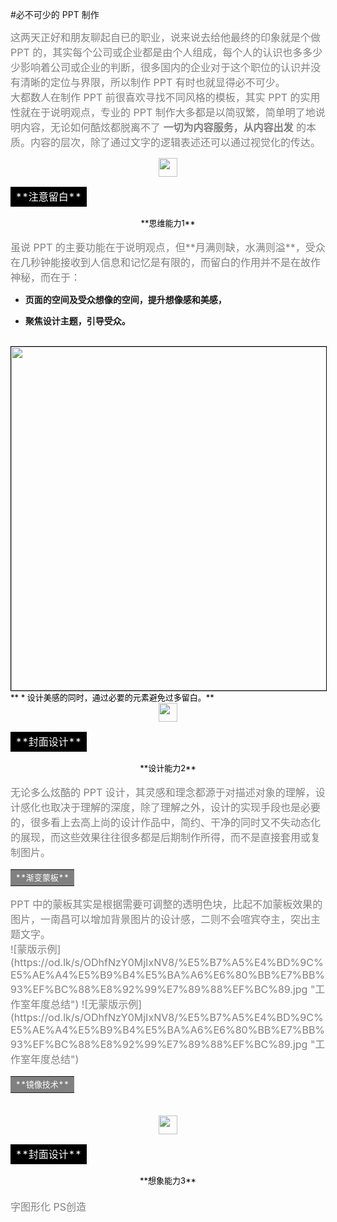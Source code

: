 #必不可少的 PPT 制作

<font color=gray size=3>这两天正好和朋友聊起自已的职业，说来说去给他最终的印象就是个做 PPT 的，其实每个公司或企业都是由个人组成，每个人的认识也多多少少影响着公司或企业的判断，很多国内的企业对于这个职位的认识并没有清晰的定位与界限，所以制作 PPT 有时也就显得必不可少。</font>
<br />
<font color=gray size=3>大都数人在制作 PPT 前很喜欢寻找不同风格的模板，其实 PPT 的实用性就在于说明观点，专业的 PPT 制作大多都是以简驭繁，简单明了地说明内容，无论如何酷炫都脱离不了 **一切为内容服务，从内容出发** 的本质。内容的层次，除了通过文字的逻辑表述还可以通过视觉化的传达。</font>
<br />
<center><img src='https://web.opendrive.com/api/v1/download/file.json/ODhfNzYyMTUxNF8?inline=1' align='center' style=' width:30px;height:30 px'/></center>
<center><table><tr><td bgcolor=black><font color=white size=3>**注意留白**</font></td></tr></table></center>
<center><font color=black size=2>**思维能力1**</center></font>
<br />
<font color=gray size=3>虽说 PPT 的主要功能在于说明观点，但**月满则缺，水满则溢**，受众在几秒钟能接收到人信息和记忆是有限的，而留白的作用并不是在故作神秘，而在于：</font>

* **页面的空间及受众想像的空间，提升想像感和美感，**

* **聚焦设计主题，引导受众。**
<br />
<img src="https://od.lk/s/ODhfNzYyODcyMV8/th.jpg" width="550" hegiht="300" style="border:1px solid #000;" />
<br />
<font color=black size=2>** * 设计美感的同时，通过必要的元素避免过多留白。**</font>
<br />
<center><img src='https://web.opendrive.com/api/v1/download/file.json/ODhfNzYyMTUxNF8?inline=1' align='center' style=' width:30px;height:30 px'/></center>
<center><table><tr><td bgcolor=black><font color=white size=3>**封面设计**</font></td></tr></table></center>
<center><font color=black size=2>**设计能力2**</center></font>
<br />
<font color=gray size=3>无论多么炫酷的 PPT 设计，其灵感和理念都源于对描述对象的理解，设计感化也取决于理解的深度，除了理解之外，设计的实现手段也是必要的，很多看上去高上尚的设计作品中，简约、干净的同时又不失动态化的展现，而这些效果往往很多都是后期制作所得，而不是直接套用或复制图片。</font>
<br />
<center><table><tr><td bgcolor=gray><font color=white size=2>**渐变蒙板**</font></td></tr></table></center>
<font color=gray size=3>PPT 中的蒙板其实是根据需要可调整的透明色块，比起不加蒙板效果的图片，一南昌可以增加背景图片的设计感，二则不会喧宾夺主，突出主题文字。
<br />
![蒙版示例](https://od.lk/s/ODhfNzY0MjIxNV8/%E5%B7%A5%E4%BD%9C%E5%AE%A4%E5%B9%B4%E5%BA%A6%E6%80%BB%E7%BB%93%EF%BC%88%E8%92%99%E7%89%88%EF%BC%89.jpg "工作室年度总结")
![无蒙版示例](https://od.lk/s/ODhfNzY0MjIxNV8/%E5%B7%A5%E4%BD%9C%E5%AE%A4%E5%B9%B4%E5%BA%A6%E6%80%BB%E7%BB%93%EF%BC%88%E8%92%99%E7%89%88%EF%BC%89.jpg "工作室年度总结")
<center><table><tr><td bgcolor=gray><font color=white size=2>**镜像技术**</font></td></tr></table></center>
<br />
<center><img src='https://web.opendrive.com/api/v1/download/file.json/ODhfNzYyMTUxNF8?inline=1' align='center' style=' width:30px;height:30 px'/></center>
<center><table><tr><td bgcolor=black><font color=white size=3>**封面设计**</font></td></tr></table></center>
<center><font color=black size=2>**想象能力3**</center></font>
<br />
字图形化
PS创造





